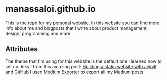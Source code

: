 # manassaloi.github.io

This is the repo for my personal website. In this website you can find more info about me and blogposts that I write about product management, design, programming and more

## Attributes

The theme that I'm using for this website is the default one 
I learned how to set up Jekyll from this amazing post: [Building a static website with Jekyll and GitHub](Pageshttps://programminghistorian.org/en/lessons/building-static-sites-with-jekyll-github-pages)
I used [Medium Exporter](https://www.npmjs.com/package/mediumtoolkit) to export all my Medium posts 
